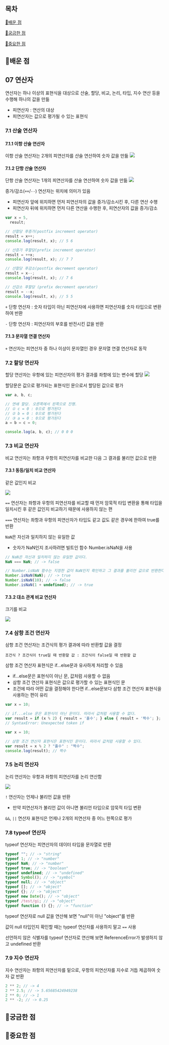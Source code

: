 ## 목차

[📗배운 점 ](#📗배운-점)

[🤔궁금한 점](#🤔궁금한-점)

[📌중요한 점](#📌중요한-점)

## 📗배운 점

## 07 연산자

연산자는 하나 이상의 표현식을 대상으로 산술, 할당, 비교, 논리, 타입, 지수 연산 등을 수행해 하나의 값을 만듦

- 피연산자 : 연산의 대상
- 피연산자는 값으로 평가될 수 있는 표현식

### 7.1 산술 연산자

#### 7.1.1 이항 산술 연산자

이항 산술 연산자는 2개의 피연산자를 산술 연산하여 숫자 값을 만듦
![](2024-01-12-04-45-32.png)

#### 7.1.2 단항 산술 연산자

단항 산술 연산자는 1개의 피연산자를 산술 연산하여 숫자 값을 만듦
![](2024-01-12-04-46-30.png)

증가/감소(`++`/`--`) 연산자는 위치에 의미가 있음

- 피연산자 앞에 위치하면 먼저 피연산자의 값을 증가/감소시킨 후, 다른 연산 수행
- 피연산자 뒤에 위치하면 먼저 다른 연산을 수행한 후, 피연산자의 값을 증가/감소

```js
var x = 5,
  result;

// 선할당 후증가(postfix increment operator)
result = x++;
console.log(result, x); // 5 6

// 선증가 후할당(prefix increment operator)
result = ++x;
console.log(result, x); // 7 7

// 선할당 후감소(postfix decrement operator)
result = x--;
console.log(result, x); // 7 6

// 선감소 후할당 (prefix decrement operator)
result = --x;
console.log(result, x); // 5 5
```

`+` 단항 연산자 : 숫자 타입이 아닌 피연산자에 사용하면 피연산자를 숫자 타입으로 변환하여 반환

`-` 단항 연산자 : 피연산자의 부호를 반전시킨 값을 반환

#### 7.1.3 문자열 연결 연산자

`+` 연산자는 피연산자 중 하나 이상이 문자열인 경우 문자열 연결 연산자로 동작

### 7.2 할당 연산자

할당 연산자는 우항에 있는 피연산자의 평가 결과를 좌항에 있는 변수에 할당
![](2024-01-12-04-53-18.png)

할당문은 값으로 평가되는 표현식인 문으로서 할당된 값으로 평가

```js
var a, b, c;

// 연쇄 할당. 오른쪽에서 왼쪽으로 진행.
// ① c = 0 : 0으로 평가된다
// ② b = 0 : 0으로 평가된다
// ③ a = 0 : 0으로 평가된다
a = b = c = 0;

console.log(a, b, c); // 0 0 0
```

### 7.3 비교 연산자

비교 연산자는 좌항과 우항의 피연산자를 비교한 다음 그 결과를 불리언 값으로 반환

#### 7.3.1 동등/일치 비교 연산자

같은 값인지 비교

![](2024-01-12-04-55-24.png)

`==` 연산자는 좌항과 우항의 피연산자를 비교할 때 먼저 암묵적 타입 변환을 통해 타입을 일치시킨 후 같은 값인지 비교하기 때문에 사용하지 않는 편

`===` 연산자는 좌항과 우항의 피연산자가 타입도 같고 값도 같은 경우에 한하여 true를 반환

`NaN`은 자신과 일치하지 않는 유일한 값

- 숫자가 NaN인지 조사하려면 빌트인 함수 Number.isNaN을 사용

```js
// NaN은 자신과 일치하지 않는 유일한 값이다.
NaN === NaN; // -> false
```

```js
// Number.isNaN 함수는 지정한 값이 NaN인지 확인하고 그 결과를 불리언 값으로 반환한다.
Number.isNaN(NaN); // -> true
Number.isNaN(10); // -> false
Number.isNaN(1 + undefined); // -> true
```

#### 7.3.2 대소 관계 비교 연산자

크기를 비교

![](2024-01-12-05-01-43.png)

### 7.4 삼항 조건 연산자

삼항 조건 연산자는 조건식의 평가 결과에 따라 반환할 값을 결정

`조건식 ? 조건식이 true일 때 반환할 값 : 조건식이 false일 때 반환할 값`

삼항 조건 연산자 표현식은 if...else문과 유사하게 처리할 수 있음

- if...else문은 표현식이 아닌 문, 값처럼 사용할 수 없음
- 삼항 조건 연산자 표현식은 값으로 평가할 수 있는 표현식인 문
- 조건에 따라 어떤 값을 결정해야 한다면 if...else문보다 삼항 조건 연산자 표현식을 사용하는 편이 유리

```js
var x = 10;

// if...else 문은 표현식이 아닌 문이다. 따라서 값처럼 사용할 수 없다.
var result = if (x % 2) { result = '홀수'; } else { result = '짝수'; };
// SyntaxError: Unexpected token if
```

```js
var x = 10;

// 삼항 조건 연산자 표현식은 표현식인 문이다. 따라서 값처럼 사용할 수 있다.
var result = x % 2 ? "홀수" : "짝수";
console.log(result); // 짝수
```

### 7.5 논리 연산자

논리 연산자는 우항과 좌항의 피연산자를 논리 연산함

![](2024-01-12-05-06-31.png)

`!` 연산자는 언제나 불리언 값을 반환

- 만약 피연산자가 불리언 값이 아니면 불리언 타입으로 암묵적 타입 변환

`&&`, `||` 연산자 표현식은 언제나 2개의 피연산자 중 어느 한쪽으로 평가

### 7.8 typeof 연산자

typeof 연산자는 피연산자의 데이터 타입을 문자열로 반환

```js
typeof ""; // -> "string"
typeof 1; // -> "number"
typeof NaN; // -> "number"
typeof true; // -> "boolean"
typeof undefined; // -> "undefined"
typeof Symbol(); // -> "symbol"
typeof null; // -> "object"
typeof []; // -> "object"
typeof {}; // -> "object"
typeof new Date(); // -> "object"
typeof /test/gi; // -> "object"
typeof function () {}; // -> "function"
```

typeof 연산자로 null 값을 연산해 보면 "null"이 아닌 "object"를 반환

값이 null 타입인지 확인할 때는 typeof 연산자를 사용하지 말고 `==` 사용

선언하지 않은 식별자를 typeof 연산자로 연산해 보면 ReferenceError가 발생하지 않고 undefined 반환

### 7.9 지수 연산자

지수 연산자는 좌항의 피연산자를 밑으로, 우항의 피연산자를 지수로 거듭 제곱하여 숫자 값 반환

```js
2 ** 2; // -> 4
2 ** 2.5; // -> 5.65685424949238
2 ** 0; // -> 1
2 ** -2; // -> 0.25
```

## 🤔궁금한 점

## 📌중요한 점
